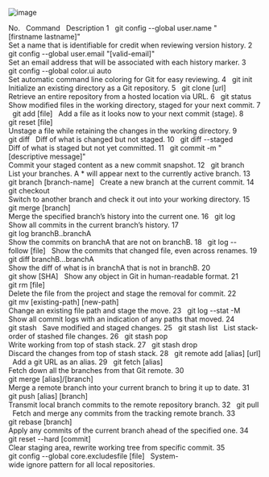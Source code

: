 ![image](https://github.com/user-attachments/assets/29e83f83-331e-4036-af04-3fcada7af173)



No. &nbsp; Command &nbsp; Description
1 &nbsp; git&nbsp;config&nbsp;--global&nbsp;user.name&nbsp;"[firstname&nbsp;lastname]" &nbsp; Set&nbsp;a&nbsp;name&nbsp;that&nbsp;is&nbsp;identifiable&nbsp;for&nbsp;credit&nbsp;when&nbsp;reviewing&nbsp;version&nbsp;history.
2 &nbsp; git&nbsp;config&nbsp;--global&nbsp;user.email&nbsp;"[valid-email]" &nbsp; Set&nbsp;an&nbsp;email&nbsp;address&nbsp;that&nbsp;will&nbsp;be&nbsp;associated&nbsp;with&nbsp;each&nbsp;history&nbsp;marker.
3 &nbsp; git&nbsp;config&nbsp;--global&nbsp;color.ui&nbsp;auto &nbsp; Set&nbsp;automatic&nbsp;command&nbsp;line&nbsp;coloring&nbsp;for&nbsp;Git&nbsp;for&nbsp;easy&nbsp;reviewing.
4 &nbsp; git&nbsp;init &nbsp; Initialize&nbsp;an&nbsp;existing&nbsp;directory&nbsp;as&nbsp;a&nbsp;Git&nbsp;repository.
5 &nbsp; git&nbsp;clone&nbsp;[url] &nbsp; Retrieve&nbsp;an&nbsp;entire&nbsp;repository&nbsp;from&nbsp;a&nbsp;hosted&nbsp;location&nbsp;via&nbsp;URL.
6 &nbsp; git&nbsp;status &nbsp; Show&nbsp;modified&nbsp;files&nbsp;in&nbsp;the&nbsp;working&nbsp;directory,&nbsp;staged&nbsp;for&nbsp;your&nbsp;next&nbsp;commit.
7 &nbsp; git&nbsp;add&nbsp;[file] &nbsp; Add&nbsp;a&nbsp;file&nbsp;as&nbsp;it&nbsp;looks&nbsp;now&nbsp;to&nbsp;your&nbsp;next&nbsp;commit&nbsp;(stage).
8 &nbsp; git&nbsp;reset&nbsp;[file] &nbsp; Unstage&nbsp;a&nbsp;file&nbsp;while&nbsp;retaining&nbsp;the&nbsp;changes&nbsp;in&nbsp;the&nbsp;working&nbsp;directory.
9 &nbsp; git&nbsp;diff &nbsp; Diff&nbsp;of&nbsp;what&nbsp;is&nbsp;changed&nbsp;but&nbsp;not&nbsp;staged.
10 &nbsp; git&nbsp;diff&nbsp;--staged &nbsp; Diff&nbsp;of&nbsp;what&nbsp;is&nbsp;staged&nbsp;but&nbsp;not&nbsp;yet&nbsp;committed.
11 &nbsp; git&nbsp;commit&nbsp;-m&nbsp;"[descriptive&nbsp;message]" &nbsp; Commit&nbsp;your&nbsp;staged&nbsp;content&nbsp;as&nbsp;a&nbsp;new&nbsp;commit&nbsp;snapshot.
12 &nbsp; git&nbsp;branch &nbsp; List&nbsp;your&nbsp;branches.&nbsp;A&nbsp;*&nbsp;will&nbsp;appear&nbsp;next&nbsp;to&nbsp;the&nbsp;currently&nbsp;active&nbsp;branch.
13 &nbsp; git&nbsp;branch&nbsp;[branch-name] &nbsp; Create&nbsp;a&nbsp;new&nbsp;branch&nbsp;at&nbsp;the&nbsp;current&nbsp;commit.
14 &nbsp; git&nbsp;checkout &nbsp; Switch&nbsp;to&nbsp;another&nbsp;branch&nbsp;and&nbsp;check&nbsp;it&nbsp;out&nbsp;into&nbsp;your&nbsp;working&nbsp;directory.
15 &nbsp; git&nbsp;merge&nbsp;[branch] &nbsp; Merge&nbsp;the&nbsp;specified&nbsp;branch’s&nbsp;history&nbsp;into&nbsp;the&nbsp;current&nbsp;one.
16 &nbsp; git&nbsp;log &nbsp; Show&nbsp;all&nbsp;commits&nbsp;in&nbsp;the&nbsp;current&nbsp;branch’s&nbsp;history.
17 &nbsp; git&nbsp;log&nbsp;branchB..branchA &nbsp; Show&nbsp;the&nbsp;commits&nbsp;on&nbsp;branchA&nbsp;that&nbsp;are&nbsp;not&nbsp;on&nbsp;branchB.
18 &nbsp; git&nbsp;log&nbsp;--follow&nbsp;[file] &nbsp; Show&nbsp;the&nbsp;commits&nbsp;that&nbsp;changed&nbsp;file,&nbsp;even&nbsp;across&nbsp;renames.
19 &nbsp; git&nbsp;diff&nbsp;branchB...branchA &nbsp; Show&nbsp;the&nbsp;diff&nbsp;of&nbsp;what&nbsp;is&nbsp;in&nbsp;branchA&nbsp;that&nbsp;is&nbsp;not&nbsp;in&nbsp;branchB.
20 &nbsp; git&nbsp;show&nbsp;[SHA] &nbsp; Show&nbsp;any&nbsp;object&nbsp;in&nbsp;Git&nbsp;in&nbsp;human-readable&nbsp;format.
21 &nbsp; git&nbsp;rm&nbsp;[file] &nbsp; Delete&nbsp;the&nbsp;file&nbsp;from&nbsp;the&nbsp;project&nbsp;and&nbsp;stage&nbsp;the&nbsp;removal&nbsp;for&nbsp;commit.
22 &nbsp; git&nbsp;mv&nbsp;[existing-path]&nbsp;[new-path] &nbsp; Change&nbsp;an&nbsp;existing&nbsp;file&nbsp;path&nbsp;and&nbsp;stage&nbsp;the&nbsp;move.
23 &nbsp; git&nbsp;log&nbsp;--stat&nbsp;-M &nbsp; Show&nbsp;all&nbsp;commit&nbsp;logs&nbsp;with&nbsp;an&nbsp;indication&nbsp;of&nbsp;any&nbsp;paths&nbsp;that&nbsp;moved.
24 &nbsp; git&nbsp;stash &nbsp; Save&nbsp;modified&nbsp;and&nbsp;staged&nbsp;changes.
25 &nbsp; git&nbsp;stash&nbsp;list &nbsp; List&nbsp;stack-order&nbsp;of&nbsp;stashed&nbsp;file&nbsp;changes.
26 &nbsp; git&nbsp;stash&nbsp;pop &nbsp; Write&nbsp;working&nbsp;from&nbsp;top&nbsp;of&nbsp;stash&nbsp;stack.
27 &nbsp; git&nbsp;stash&nbsp;drop &nbsp; Discard&nbsp;the&nbsp;changes&nbsp;from&nbsp;top&nbsp;of&nbsp;stash&nbsp;stack.
28 &nbsp; git&nbsp;remote&nbsp;add&nbsp;[alias]&nbsp;[url] &nbsp; Add&nbsp;a&nbsp;git&nbsp;URL&nbsp;as&nbsp;an&nbsp;alias.
29 &nbsp; git&nbsp;fetch&nbsp;[alias] &nbsp; Fetch&nbsp;down&nbsp;all&nbsp;the&nbsp;branches&nbsp;from&nbsp;that&nbsp;Git&nbsp;remote.
30 &nbsp; git&nbsp;merge&nbsp;[alias]/[branch] &nbsp; Merge&nbsp;a&nbsp;remote&nbsp;branch&nbsp;into&nbsp;your&nbsp;current&nbsp;branch&nbsp;to&nbsp;bring&nbsp;it&nbsp;up&nbsp;to&nbsp;date.
31 &nbsp; git&nbsp;push&nbsp;[alias]&nbsp;[branch] &nbsp; Transmit&nbsp;local&nbsp;branch&nbsp;commits&nbsp;to&nbsp;the&nbsp;remote&nbsp;repository&nbsp;branch.
32 &nbsp; git&nbsp;pull &nbsp; Fetch&nbsp;and&nbsp;merge&nbsp;any&nbsp;commits&nbsp;from&nbsp;the&nbsp;tracking&nbsp;remote&nbsp;branch.
33 &nbsp; git&nbsp;rebase&nbsp;[branch] &nbsp; Apply&nbsp;any&nbsp;commits&nbsp;of&nbsp;the&nbsp;current&nbsp;branch&nbsp;ahead&nbsp;of&nbsp;the&nbsp;specified&nbsp;one.
34 &nbsp; git&nbsp;reset&nbsp;--hard&nbsp;[commit] &nbsp; Clear&nbsp;staging&nbsp;area,&nbsp;rewrite&nbsp;working&nbsp;tree&nbsp;from&nbsp;specific&nbsp;commit.
35 &nbsp; git&nbsp;config&nbsp;--global&nbsp;core.excludesfile&nbsp;[file] &nbsp; System-wide&nbsp;ignore&nbsp;pattern&nbsp;for&nbsp;all&nbsp;local&nbsp;repositories.
